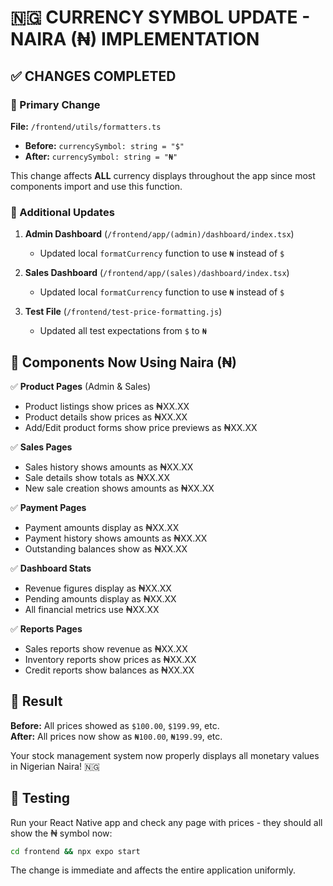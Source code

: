 # 🇳🇬 CURRENCY SYMBOL UPDATE - NAIRA (₦) IMPLEMENTATION

## ✅ CHANGES COMPLETED

### 🎯 Primary Change

**File:** `/frontend/utils/formatters.ts`

- **Before:** `currencySymbol: string = "$"`
- **After:** `currencySymbol: string = "₦"`

This change affects **ALL** currency displays throughout the app since most components import and use this function.

### 🔧 Additional Updates

1. **Admin Dashboard** (`/frontend/app/(admin)/dashboard/index.tsx`)

   - Updated local `formatCurrency` function to use `₦` instead of `$`

2. **Sales Dashboard** (`/frontend/app/(sales)/dashboard/index.tsx`)

   - Updated local `formatCurrency` function to use `₦` instead of `$`

3. **Test File** (`/frontend/test-price-formatting.js`)
   - Updated all test expectations from `$` to `₦`

## 📱 Components Now Using Naira (₦)

✅ **Product Pages** (Admin & Sales)

- Product listings show prices as ₦XX.XX
- Product details show prices as ₦XX.XX
- Add/Edit product forms show price previews as ₦XX.XX

✅ **Sales Pages**

- Sales history shows amounts as ₦XX.XX
- Sale details show totals as ₦XX.XX
- New sale creation shows amounts as ₦XX.XX

✅ **Payment Pages**

- Payment amounts display as ₦XX.XX
- Payment history shows amounts as ₦XX.XX
- Outstanding balances show as ₦XX.XX

✅ **Dashboard Stats**

- Revenue figures display as ₦XX.XX
- Pending amounts display as ₦XX.XX
- All financial metrics use ₦XX.XX

✅ **Reports Pages**

- Sales reports show revenue as ₦XX.XX
- Inventory reports show prices as ₦XX.XX
- Credit reports show balances as ₦XX.XX

## 🎉 Result

**Before:** All prices showed as `$100.00`, `$199.99`, etc.  
**After:** All prices now show as `₦100.00`, `₦199.99`, etc.

Your stock management system now properly displays all monetary values in Nigerian Naira! 🇳🇬

## 🧪 Testing

Run your React Native app and check any page with prices - they should all show the ₦ symbol now:

```bash
cd frontend && npx expo start
```

The change is immediate and affects the entire application uniformly.
